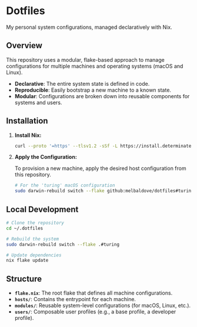 
# Dotfiles

My personal system configurations, managed declaratively with Nix.

## Overview

This repository uses a modular, flake-based approach to manage configurations for multiple machines and operating systems (macOS and Linux).

- **Declarative**: The entire system state is defined in code.
- **Reproducible**: Easily bootstrap a new machine to a known state.
- **Modular**: Configurations are broken down into reusable components for systems and users.

## Installation

1.  **Install Nix:**

    ```bash
    curl --proto '=https' --tlsv1.2 -sSf -L https://install.determinate.systems/nix | sh -s -- install
    ```

2.  **Apply the Configuration:**

    To provision a new machine, apply the desired host configuration from this repository.

    ```bash
    # For the 'turing' macOS configuration
    sudo darwin-rebuild switch --flake github:melbaldove/dotfiles#turing
    ```

## Local Development

```bash
# Clone the repository
cd ~/.dotfiles

# Rebuild the system
sudo darwin-rebuild switch --flake .#turing

# Update dependencies
nix flake update
```

## Structure

- **`flake.nix`**: The root flake that defines all machine configurations.
- **`hosts/`**: Contains the entrypoint for each machine.
- **`modules/`**: Reusable system-level configurations (for macOS, Linux, etc.).
- **`users/`**: Composable user profiles (e.g., a base profile, a developer profile).
